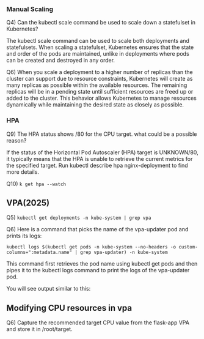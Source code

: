 ### Manual Scaling

Q4) Can the kubectl scale command be used to scale down a statefulset in Kubernetes? <br>

The kubectl scale command can be used to scale both deployments and statefulsets. When scaling a statefulset, Kubernetes ensures that the state and order of the pods are maintained, unlike in deployments where pods can be created and destroyed in any order.<br>

Q6) When you scale a deployment to a higher number of replicas than the cluster can support due to resource constraints, Kubernetes will create as many replicas as possible within the available resources. The remaining replicas will be in a pending state until sufficient resources are freed up or added to the cluster. This behavior allows Kubernetes to manage resources dynamically while maintaining the desired state as closely as possible.


### HPA

Q9) The HPA status shows /80 for the CPU target. what could be a possible reason? <br>

If the status of the Horizontal Pod Autoscaler (HPA) target is UNKNOWN/80, it typically means that the HPA is unable to retrieve the current metrics for the specified target. Run kubectl describe hpa nginx-deployment to find more details.


Q10) `k get hpa --watch`


## VPA(2025)

Q5) `kubectl get deployments -n kube-system | grep vpa`

Q6) Here is a command that picks the name of the vpa-updater pod and prints its logs:

`kubectl logs $(kubectl get pods -n kube-system --no-headers -o custom-columns=":metadata.name" | grep vpa-updater) -n kube-system`

This command first retrieves the pod name using kubectl get pods and then pipes it to the kubectl logs command to print the logs of the vpa-updater pod.

You will see output similar to this:


## Modifying CPU resources in vpa

Q6) Capture the recommended target CPU value from the flask-app VPA and store it in /root/target.

